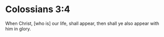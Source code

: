 # Colossians 3:4

When Christ, [who is] our life, shall appear, then shall ye also appear with him in glory.